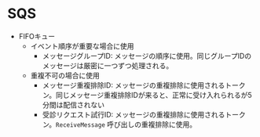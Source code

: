 # SQS

* FIFOキュー
  * イベント順序が重要な場合に使用
    * メッセージグループID: メッセージの順序に使用。同じグループIDのメッセージは厳密に一つずつ処理される。
  * 重複不可の場合に使用
    * メッセージ重複排除ID: メッセージの重複排除に使用されるトークン。同じメッセージ重複排除IDが来ると、正常に受け入れられるが5分間は配信されない
    * 受診リクエスト試行ID: メッセージの重複排除に使用されるトークン。`ReceiveMessage` 呼び出しの重複排除に使用。